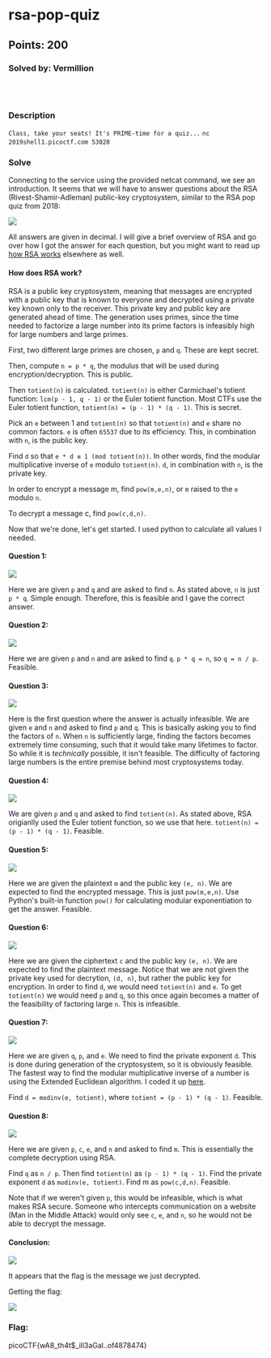 # rsa-pop-quiz
## Points: 200
### Solved by: Vermillion
<br></br>
### Description

`Class, take your seats! It's PRIME-time for a quiz...` `nc 2019shell1.picoctf.com 53028` ` `

### Solve

Connecting to the service using the provided netcat command, we see an introduction. It seems that we will have to answer questions about the RSA (Rivest-Shamir-Adleman) public-key cryptosystem, similar to the RSA pop quiz from 2018:

![](/Images/2019/picoCTF/rsapopquizintro.PNG)

All answers are given in decimal. I will give a brief overview of RSA and go over how I got the answer for each question, but you might want to read up [how RSA works](https://en.wikipedia.org/wiki/RSA_(cryptosystem)#Operation) elsewhere as well.

#### How does RSA work?

RSA is a public key cryptosystem, meaning that messages are encrypted with a public key that is known to everyone and decrypted using a private key known only to the receiver. This private key and public key are generated ahead of time. The generation uses primes, since the time needed to factorize a large number into its prime factors is infeasibly high for large numbers and large primes.

First, two different large primes are chosen, `p` and `q`. These are kept secret.

Then, compute `n = p * q`, the modulus that will be used during encryption/decryption. This is public.

Then `totient(n)` is calculated. `totient(n)` is either Carmichael's totient function: `lcm(p - 1, q - 1)` or the Euler totient function. Most CTFs use the Euler totient function, `totient(n) = (p - 1) * (q - 1)`. This is secret.

Pick an `e` between 1 and `totient(n)` so that `totient(n)` and `e` share no common factors. `e` is often `65537` due to its efficiency. This, in combination with `n`, is the public key.

Find `d` so that `e * d ≡ 1 (mod totient(n))`. In other words, find the modular multiplicative inverse of `e` modulo `totient(n)`. `d`, in combination with `n`, is the private key.

In order to encrypt a message m, find `pow(m,e,n)`, or `m` raised to the `e` modulo `n`.

To decrypt a message c, find `pow(c,d,n)`.

Now that we're done, let's get started. I used python to calculate all values I needed.

#### Question 1:
![](/Images/2019/picoCTF/rsapopquizq1.PNG)

Here we are given `p` and `q` and are asked to find `n`. As stated above, `n` is just `p * q`. Simple enough. Therefore, this is feasible and I gave the correct answer.

#### Question 2:
![](/Images/2019/picoCTF/rsapopquizq2.PNG)

Here we are given `p` and `n` and are asked to find `q`. `p * q = n`, so `q = n / p`. Feasible.

#### Question 3:
![](/Images/2019/picoCTF/rsapopquizq3.PNG)

Here is the first question where the answer is actually infeasible. We are given `e` and `n` and asked to find `p` and `q`. This is basically asking you to find the factors of `n`. When `n` is sufficiently large, finding the factors becomes extremely time consuming, such that it would take many lifetimes to factor. So while it is *technically* possible, it isn't feasible. The difficulty of factoring large numbers is the entire premise behind most cryptosystems today.

#### Question 4:
![](/Images/2019/picoCTF/rsapopquizq4.PNG)

We are given `p` and `q` and asked to find `totient(n)`. As stated above, RSA origianlly used the Euler totient function, so we use that here. `totient(n) = (p - 1) * (q - 1)`. Feasible.

#### Question 5:
![](/Images/2019/picoCTF/rsapopquizq5.PNG)

Here we are given the plaintext `m` and the public key `(e, n)`. We are expected to find the encrypted message. This is just `pow(m,e,n)`. Use Python's built-in function `pow()` for calculating modular exponentiation to get the answer. Feasible.

#### Question 6:
![](/Images/2019/picoCTF/rsapopquizq6.PNG)

Here we are given the ciphertext `c` and the public key `(e, n)`. We are expected to find the plaintext message. Notice that we are not given the private key used for decrytion, `(d, n)`, but rather the public key for encryption. In order to find `d`, we would need `totient(n)` and `e`. To get `totient(n)` we would need `p` and `q`, so this once again becomes a matter of the feasibility of factoring large `n`. This is infeasible.

#### Question 7:
![](/Images/2019/picoCTF/rsapopquizq7.PNG)

Here we are given `q`, `p`, and `e`. We need to find the private exponent `d`. This is done during generation of the cryptosystem, so it is obviously feasible. The fastest way to find the modular multiplicative inverse of a number is using the Extended Euclidean algorithm. I coded it up [here](modinv.py).

Find `d = modinv(e, totient)`, where `totient = (p - 1) * (q - 1)`. Feasible.

#### Question 8:
![](/Images/2019/picoCTF/rsapopquizq8.PNG)

Here we are given `p`, `c`, `e`, and `n` and asked to find `m`. This is essentially the complete decryption using RSA.

Find `q` as `n / p`. Then find `totient(n)` as `(p - 1) * (q - 1)`. Find the private exponent `d` as `modinv(e, totient)`. Find m as `pow(c,d,n)`. Feasible. 

Note that if we weren't given `p`, this would be infeasible, which is what makes RSA secure. Someone who intercepts communication on a website (Man in the Middle Attack) would only see `c`, `e`, and `n`, so he would not be able to decrypt the message.

#### Conclusion:

![](/Images/2019/picoCTF/rsapopquizconclusion.PNG)

It appears that the flag is the message we just decrypted.

Getting the flag:

![](/Images/2019/picoCTF/rsapopquizflag.PNG)

### Flag:
picoCTF{wA8_th4t$_ill3aGal..of4878474}
